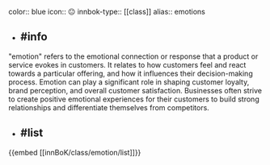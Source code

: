 color:: blue
icon:: 😐
innbok-type:: [[class]]
alias:: emotions

- ## #info 
"emotion" refers to the emotional connection or response that a product or service evokes in customers. It relates to how customers feel and react towards a particular offering, and how it influences their decision-making process. Emotion can play a significant role in shaping customer loyalty, brand perception, and overall customer satisfaction. Businesses often strive to create positive emotional experiences for their customers to build strong relationships and differentiate themselves from competitors.
- ## #list 
{{embed [[innBoK/class/emotion/list]]}}


